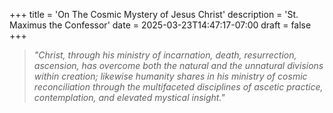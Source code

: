 +++
title = 'On The Cosmic Mystery of Jesus Christ'
description = 'St. Maximus the Confessor'
date = 2025-03-23T14:47:17-07:00
draft = false
+++
> *"Christ, through his ministry of incarnation, death, resurrection, ascension, has overcome both the natural and the unnatural divisions within creation; likewise humanity shares in his ministry of cosmic reconciliation through the multifaceted disciplines of ascetic practice, contemplation, and elevated mystical insight."*

